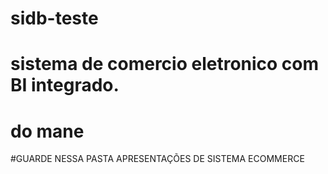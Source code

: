 # sidb-teste
# sistema de comercio eletronico com BI integrado.
# do mane

#GUARDE NESSA PASTA APRESENTAÇÕES DE SISTEMA ECOMMERCE
